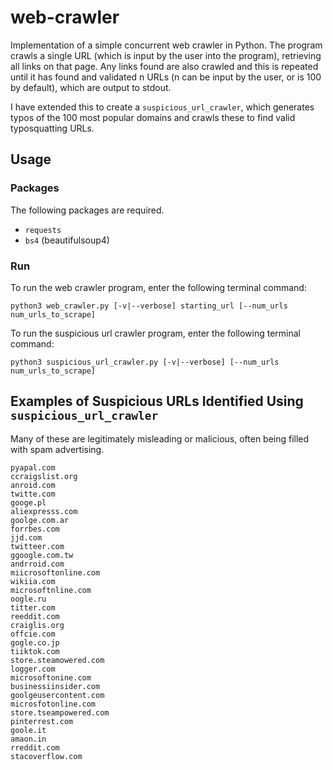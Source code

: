 # web-crawler

Implementation of a simple concurrent web crawler in Python. The program crawls a single URL (which is input by the user into the program), retrieving all links on that page. Any links found are also crawled and this is repeated until it has found and validated n URLs (n can be input by the user, or is 100 by default), which are output to stdout.

I have extended this to create a `suspicious_url_crawler`, which generates typos of the 100 most popular domains and crawls these to find valid typosquatting URLs.

## Usage
### Packages
The following packages are required.
* `requests`
* `bs4` (beautifulsoup4)

### Run
To run the web crawler program, enter the following terminal command:
```
python3 web_crawler.py [-v|--verbose] starting_url [--num_urls num_urls_to_scrape]
```
To run the suspicious url crawler program, enter the following terminal command:
```
python3 suspicious_url_crawler.py [-v|--verbose] [--num_urls num_urls_to_scrape]
```

## Examples of Suspicious URLs Identified Using `suspicious_url_crawler`
Many of these are legitimately misleading or malicious, often being filled with spam advertising.
```
pyapal.com
ccraigslist.org
anroid.com
twitte.com
googe.pl
aliexpresss.com
goolge.com.ar
forrbes.com
jjd.com
twitteer.com
ggoogle.com.tw
andrroid.com
miicrosoftonline.com
wikiia.com
microsoftnline.com
oogle.ru
titter.com
reeddit.com
craiglis.org
offcie.com
gogle.co.jp
tiiktok.com
store.steamowered.com
logger.com
microsoftonine.com
businessiinsider.com
goolgeusercontent.com
microsfotonline.com
store.tseampowered.com
pinterrest.com
goole.it
amaon.in
rreddit.com
stacoverflow.com
 ```
